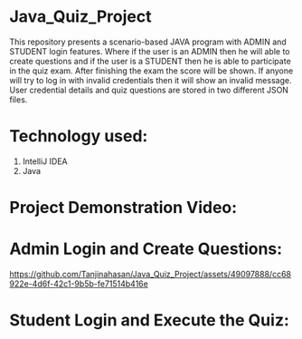 # Java_Quiz_Project
This repository presents a scenario-based JAVA program with ADMIN and STUDENT login features. Where if the user is an ADMIN then he will able to create questions and if the user is a STUDENT then he is able to participate in the quiz exam. After finishing the exam the score will be shown. If anyone will try to log in with invalid credentials then it will show an invalid message. User credential details and quiz questions are stored in two different JSON files.

# Technology used:
1. IntelliJ IDEA
2. Java


# Project Demonstration Video:
# Admin Login and Create Questions:


https://github.com/Tanjinahasan/Java_Quiz_Project/assets/49097888/cc68922e-4d6f-42c1-9b5b-fe71514b416e


# Student Login and Execute the Quiz:
